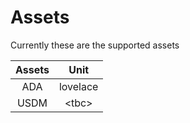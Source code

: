 # Assets

Currently these are the supported assets

| Assets |   Unit   |
| :----: | :------: |
|   ADA  | lovelace |
|  USDM  |  \<tbc>  |



